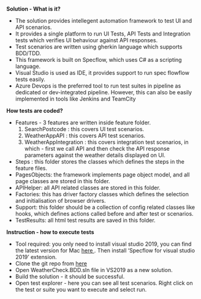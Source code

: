 **Solution - What is it?**

* The solution provides intellegent automation framework to test UI and API scenarios.
* It provides a single platform to run UI Tests, API Tests and Integration tests which verifies UI behaviour against API responses.
* Test scenarios are written using gherkin language which supports BDD/TDD.
* This framework is built on Specflow, which uses C# as a scripting language.
* Visual Studio is used as IDE,  it provides support to run spec flowflow tests easily.
* Azure Devops is the preferred tool to run test suites in pipeline as dedicated or dev-integrated pipeline. However, this can also be easily implemented in tools like Jenkins and TeamCity


**How tests are coded?**

* Features - 3 features are written inside feature folder.
   1) SearchPostcode :  this covers UI test scenarios.
   2) WeatherAppAPI : this covers API test scenarios.
   3) WeatherAppIntegration : this covers integration test scenarios, in which - first we call API and then check the API response parameters against the weather      details displayed on UI.
* Steps : this folder stores the classes which defines the steps in the feature files.
* PagesObjects: the framework implements page object model, and all page classes are stored in this folder.
* APIHelper: all API related classes are stored in this folder.
* Factories: this has driver factory classes which defines the selection and initialisation of browser drivers.
* Support: this folder should be a collection of config related classes like hooks, which defines actions called before and after test or scenarios.
* TestResults: all html test results are saved in this folder.

 
**Instruction - how to execute tests**

* Tool required: you only need to install visual studio 2019, you can find the latest version for Mac [here ](https://visualstudio.microsoft.com/vs/mac/) . Then install ‘Specflow for visual studio 2019’ extension. 
* Clone the git repo from [here](https://github.com/NaitKay/WeatherChecker.BDD)
* Open WeatherCheck.BDD.sln file in VS2019 as a new solution.
* Build the solution - it should be successful.
* Open test explorer - here you can see all test scenarios. Right click on the test or suite you want to execute and select run.
